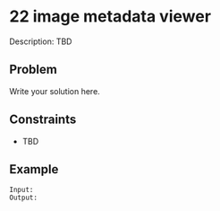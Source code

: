 # 22 image metadata viewer

Description: TBD

## Problem

Write your solution here.

## Constraints

- TBD

## Example

```
Input:
Output:
```
